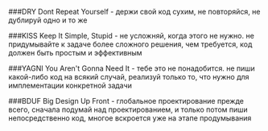 ###DRY
Dont Repeat Yourself - держи свой код сухим, не повторяйся, не дублируй одно и то же

###KISS
Keep It Simple, Stupid - не усложняй, когда этого не нужно. не придумывайте к задаче более 
сложного решения, чем требуется, код должен быть простым и эффективным

###YAGNI
You Aren't Gonna Need It - тебе это не понадобится. не пиши какой-либо код на всякий случай, 
реализуй только то, что нужно для имплементации конкретной задачи

###BDUF
Big Design Up Front - глобальное проектирование прежде всего, сначала подумай над 
проектированием, и только потом пиши непосредственно код, многое вскроется уже на этапе продумывания
